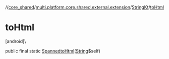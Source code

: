 //[core_shared](../../../index.md)/[multi.platform.core.shared.external.extension](../index.md)/[StringKt](index.md)/[toHtml](to-html.md)

# toHtml

[android]\

public final static [Spanned](https://developer.android.com/reference/kotlin/android/text/Spanned.html)[toHtml](to-html.md)([String](https://developer.android.com/reference/kotlin/java/lang/String.html)$self)
